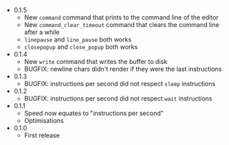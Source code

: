 * 0.1.5
    * New `command` command that prints to the command line of the editor
    * New `command_clear_timeout` command that clears the command line after a while
    * `linepause` and `line_pause` both works
    * `closepopup` and `close_popup` both works
* 0.1.4
    * New `write` command that writes the buffer to disk
    * BUGFIX: newline chars didn't render if they were the last instructions
* 0.1.3
    * BUGFIX: instructions per second did not respect `sleep` instructions
* 0.1.2
    * BUGFIX: instructions per second did not respect `wait` instructions
* 0.1.1
    * Speed now equates to "instructions per second"
    * Optimisations
* 0.1.0
    * First release
